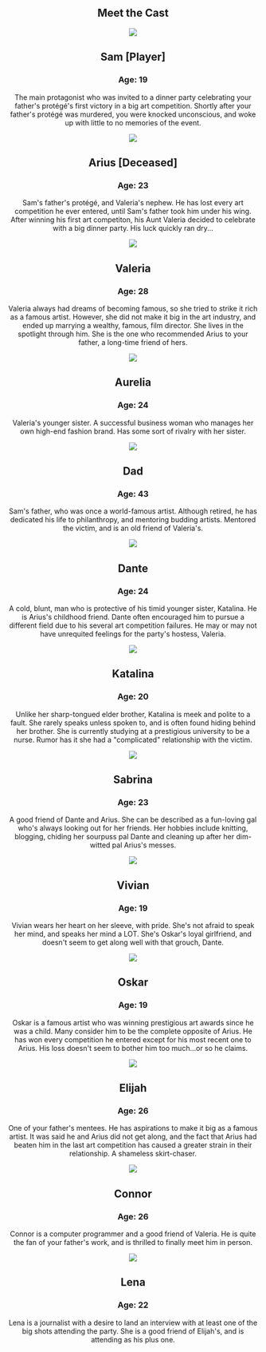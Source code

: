 <center>

## Meet the Cast

<img src="/assets/portraits/Sam.png">
<br>

## Sam [Player]
### Age: 19
The main protagonist who was invited to a dinner party celebrating your father's protégé's first victory in a big art competition. Shortly after your father's protégé was murdered, you were knocked unconscious, and woke up with little to no memories of the event.
<br>


<img src="/assets/busts/Arius/AriusPortraitBW.png">
<br>

## Arius [Deceased]
### Age: 23
Sam's father's protégé, and Valeria's nephew. He has lost every art competition he ever entered, until Sam's father took him under his wing. After winning his first art competiton, his Aunt Valeria decided to celebrate with a big dinner party. His luck quickly ran dry...
<br>


<img src="/assets/portraits/Valeria.png">
<br>

## Valeria
### Age: 28
Valeria always had dreams of becoming famous, so she tried to strike it rich as a famous artist. However, she did not make it big in the art industry, and ended up marrying a wealthy, famous, film director. She lives in the spotlight through him. She is the one who recommended Arius to your father, a long-time friend of hers.
<br>

<img src="/assets/portraits/Aurelia.png">
<br>

## Aurelia
### Age: 24
Valeria's younger sister. A successful business woman who manages her own high-end fashion brand. Has some sort of rivalry with her sister. 
<br>

<img src="/assets/portraits/Dad.png">
<br>

## Dad
### Age: 43
Sam's father, who was once a world-famous artist. Although retired, he has dedicated his life to philanthropy, and mentoring budding artists. Mentored the victim, and is an old friend of Valeria's.
<br>

<img src="/assets/portraits/Dante.png">
<br>

## Dante
### Age: 24
A cold, blunt, man who is protective of his timid younger sister, Katalina. He is Arius's childhood friend. Dante often encouraged him to pursue a different field due to his several art competition failures. He may or may not have unrequited feelings for the party's hostess, Valeria.
<br>

<img src="/assets/portraits/Katalina.png">
<br>

## Katalina
### Age: 20
Unlike her sharp-tongued elder brother, Katalina is meek and polite to a fault. She rarely speaks unless spoken to, and is often found hiding behind her brother. She is currently studying at a prestigious university to be a nurse. Rumor has it she had a "complicated" relationship with the victim.
<br>

<img src="/assets/portraits/Sabrina.png">
<br>

## Sabrina
### Age: 23
A good friend of Dante and Arius. She can be described as a fun-loving gal who's always looking out for her friends. Her hobbies include knitting, blogging, chiding her sourpuss pal Dante and cleaning up after her dim-witted pal Arius's messes.
<br>

<img src="/assets/portraits/Vivian.png">
<br>

## Vivian
### Age: 19
Vivian wears her heart on her sleeve, with pride. She's not afraid to speak her mind, and speaks her mind a LOT. She's Oskar's loyal girlfriend, and doesn't seem to get along well with that grouch, Dante.
<br>

<img src="/assets/portraits/Oskar.png">
<br>

## Oskar
### Age: 19
Oskar is a famous artist who was winning prestigious art awards since he was a child. Many consider him to be the complete opposite of Arius. He has won every competition he entered except for his most recent one to Arius. His loss doesn't seem to bother him too much...or so he claims.
<br>

<img src="/assets/portraits/Elijah.png">
<br>

## Elijah
### Age: 26
One of your father's mentees. He has aspirations to make it big as a famous artist. It was said he and Arius did not get along, and the fact that Arius had beaten him in the last art competition has caused a greater strain in their relationship. A shameless skirt-chaser.
<br>

<img src="/assets/portraits/Connor.png">
<br>

## Connor
### Age: 26
Connor is a computer programmer and a good friend of Valeria. He is quite the fan of your father's work, and is thrilled to finally meet him in person.
<br>

<img src="/assets/portraits/Lena.png">
<br>

## Lena
### Age: 22
Lena is a journalist with a desire to land an interview with at least one of the big shots attending the party. She is a good friend of Elijah's, and is attending as his plus one.








</center>